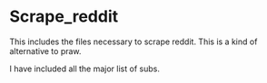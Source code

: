 # Scrape_reddit
This includes the files necessary to scrape reddit.
This is a kind of alternative  to praw.

I have included all the major list of subs.
